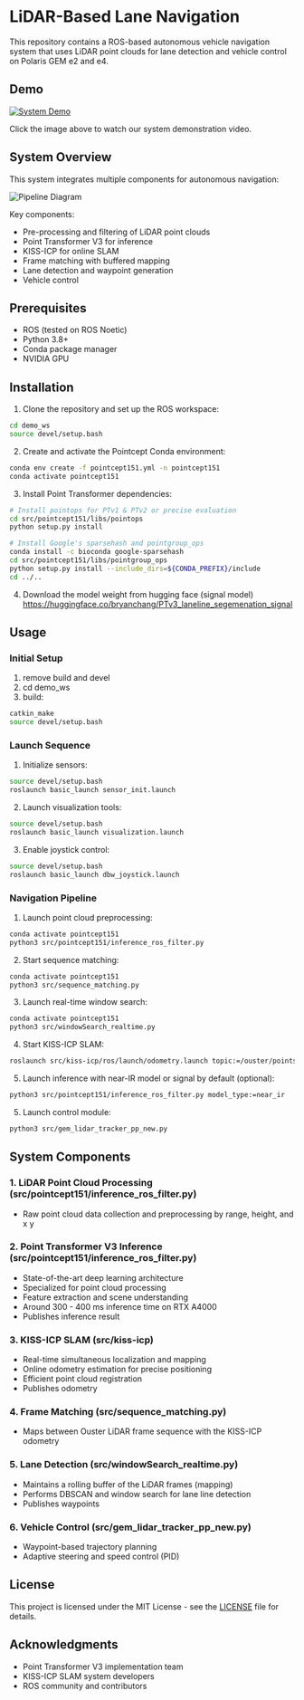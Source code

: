 # LiDAR-Based Lane Navigation
This repository contains a ROS-based autonomous vehicle navigation system that uses LiDAR point clouds for lane detection and vehicle control on Polaris GEM e2 and e4.

## Demo
[![System Demo](https://img.youtube.com/vi/cCTi2zFftlY/0.jpg)](https://www.youtube.com/watch?v=cCTi2zFftlY)

Click the image above to watch our system demonstration video.

## System Overview
This system integrates multiple components for autonomous navigation:

![Pipeline Diagram](https://github.com/user-attachments/assets/2270f090-0446-4392-a38a-c3dde9e49b30)

Key components:
- Pre-processing and filtering of LiDAR point clouds
- Point Transformer V3 for inference
- KISS-ICP for online SLAM
- Frame matching with buffered mapping
- Lane detection and waypoint generation
- Vehicle control

## Prerequisites
- ROS (tested on ROS Noetic)
- Python 3.8+
- Conda package manager
- NVIDIA GPU 

## Installation

1. Clone the repository and set up the ROS workspace:
```bash
cd demo_ws
source devel/setup.bash
```

2. Create and activate the Pointcept Conda environment:
```bash
conda env create -f pointcept151.yml -n pointcept151
conda activate pointcept151
```

3. Install Point Transformer dependencies:
```bash
# Install pointops for PTv1 & PTv2 or precise evaluation
cd src/pointcept151/libs/pointops
python setup.py install

# Install Google's sparsehash and pointgroup_ops
conda install -c bioconda google-sparsehash 
cd src/pointcept151/libs/pointgroup_ops
python setup.py install --include_dirs=${CONDA_PREFIX}/include
cd ../..
```

4. Download the model weight from hugging face (signal model)
   https://huggingface.co/bryanchang/PTv3_laneline_segemenation_signal

## Usage

### Initial Setup
1. remove build and devel
2. cd demo_ws
3. build:
```bash
catkin_make
source devel/setup.bash
```

### Launch Sequence
1. Initialize sensors:
```bash
source devel/setup.bash
roslaunch basic_launch sensor_init.launch
```

2. Launch visualization tools:
```bash
source devel/setup.bash
roslaunch basic_launch visualization.launch
```

3. Enable joystick control:
```bash
source devel/setup.bash
roslaunch basic_launch dbw_joystick.launch
```

### Navigation Pipeline
1. Launch point cloud preprocessing:
```bash
conda activate pointcept151
python3 src/pointcept151/inference_ros_filter.py
```

2. Start sequence matching:
```bash
conda activate pointcept151
python3 src/sequence_matching.py
```

3. Launch real-time window search:
```bash
conda activate pointcept151
python3 src/windowSearch_realtime.py
```

4. Start KISS-ICP SLAM:
```bash
roslaunch src/kiss-icp/ros/launch/odometry.launch topic:=/ouster/points
```

5. Launch inference with near-IR model or signal by default (optional):
```bash
python3 src/pointcept151/inference_ros_filter.py model_type:=near_ir 
```

5. Launch control module:
```bash
python3 src/gem_lidar_tracker_pp_new.py
```

## System Components

### 1. LiDAR Point Cloud Processing (src/pointcept151/inference_ros_filter.py)
- Raw point cloud data collection and preprocessing by range, height, and x y

### 2. Point Transformer V3 Inference (src/pointcept151/inference_ros_filter.py)
- State-of-the-art deep learning architecture
- Specialized for point cloud processing
- Feature extraction and scene understanding
- Around 300 - 400 ms inference time on RTX A4000
- Publishes inference result

### 3. KISS-ICP SLAM (src/kiss-icp)
- Real-time simultaneous localization and mapping
- Online odometry estimation for precise positioning
- Efficient point cloud registration
- Publishes odometry 

### 4. Frame Matching (src/sequence_matching.py)
- Maps between Ouster LiDAR frame sequence with the KISS-ICP odometry

### 5. Lane Detection (src/windowSearch_realtime.py)
- Maintains a rolling buffer of the LiDAR frames (mapping)
- Performs DBSCAN and window search for lane line detection
- Publishes waypoints

### 6. Vehicle Control (src/gem_lidar_tracker_pp_new.py)
- Waypoint-based trajectory planning
- Adaptive steering and speed control (PID)

## License
This project is licensed under the MIT License - see the [LICENSE](LICENSE) file for details.

## Acknowledgments
- Point Transformer V3 implementation team
- KISS-ICP SLAM system developers
- ROS community and contributors
